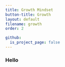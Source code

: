 ```yaml
---
title: Growth Mindset
button-title: Growth
layout: default
filename: growth
order: 2

github:
  is_project_page: false
--- 
```

### Hello
